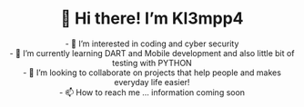 <h1 align="center">👋 Hi there! I’m Kl3mpp4</h1>
<p align="center">- 👀 I’m interested in coding and cyber security<br>
- 🌱 I’m currently learning DART and Mobile development and also little bit of testing with PYTHON<br>
- 💞️ I’m looking to collaborate on projects that help people and makes everyday life easier!<br>
- 📫 How to reach me ... information coming soon<br></p>

<!---
Kl3mpp4/Kl3mpp4 is a ✨ special ✨ repository because its `README.md` (this file) appears on your GitHub profile.
You can click the Preview link to take a look at your changes.
--->

